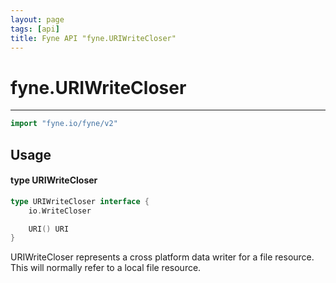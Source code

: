 ```yaml
---
layout: page
tags: [api]
title: Fyne API "fyne.URIWriteCloser"
---
```


# fyne.URIWriteCloser
---
```go
import "fyne.io/fyne/v2"
```

## Usage

#### type URIWriteCloser

```go
type URIWriteCloser interface {
	io.WriteCloser

	URI() URI
}
```

URIWriteCloser represents a cross platform data writer for a file resource. This will normally refer to a local file resource.
